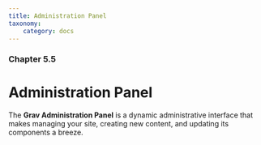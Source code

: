```yaml
---
title: Administration Panel
taxonomy:
    category: docs
---
```


### Chapter 5.5

# Administration Panel

The **Grav Administration Panel** is a dynamic administrative interface that makes managing your site, creating new content, and updating its components a breeze.
